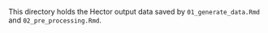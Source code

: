 This directory holds the Hector output data saved by `01_generate_data.Rmd` and `02_pre_processing.Rmd`.
